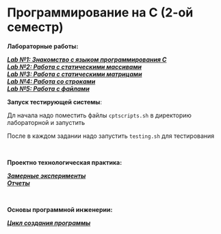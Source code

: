 # Программирование на С (2-ой семестр)

__Лабораторные работы:__ 

[___Lab №1: Знакомство с языком программирования С___](https://github.com/nisuev/C_bmstu/tree/main/sem_2/lab_01)<br>
[___Lab №2: Работа с статическими массивами___](https://github.com/nisuev/C_bmstu/tree/main/sem_2/lab_02)<br>
[___Lab №3: Работа с статическими матрицами___](https://github.com/nisuev/C_bmstu/tree/main/sem_2/lab_03)<br>
[___Lab №4: Работа со строками___](https://github.com/nisuev/C_bmstu/tree/main/sem_2/lab_04)<br>
[___Lab №5: Работа с файлами___](https://github.com/nisuev/C_bmstu/tree/main/sem_2/lab_05)<br>

__Запуск тестирующей системы__:

Дл начала надо поместить файлы `cptscripts.sh` в директорию лабораторной и запустить

После в каждом задании надо запустить `testing.sh` для тестирования


<br>

__Проектно технологическая практика:__

[___Замерные эксперименты___](https://github.com/nisuev/C_bmstu/tree/main/sem_2/measures)<br>
[___Отчеты___](https://github.com/nisuev/C_bmstu/tree/main/sem_2/reports)<br>

<br>

__Основы программной инженерии:__

[___Цикл создания программы___](https://github.com/nisuev/C_bmstu/tree/main/sem_2/prog_step_create)<br>
